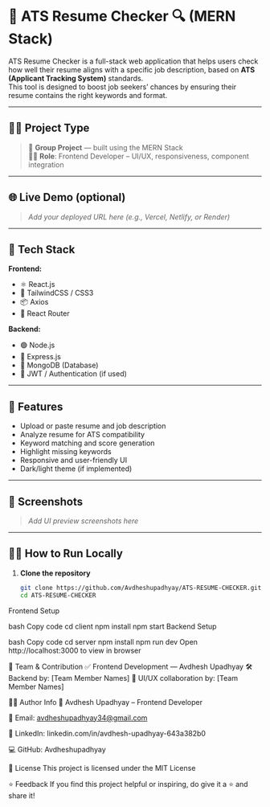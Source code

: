 # 📄 ATS Resume Checker 🔍 (MERN Stack)

ATS Resume Checker is a full-stack web application that helps users check how well their resume aligns with a specific job description, based on **ATS (Applicant Tracking System)** standards.  
This tool is designed to boost job seekers’ chances by ensuring their resume contains the right keywords and format.

---

## 👨‍💻 Project Type

> 🎯 **Group Project** — built using the MERN Stack  
> 🧑‍🎨 **Role**: Frontend Developer – UI/UX, responsiveness, component integration

---

## 🌐 Live Demo (optional)

> _Add your deployed URL here (e.g., Vercel, Netlify, or Render)_

---

## 🧰 Tech Stack

**Frontend:**  
- ⚛️ React.js  
- 🎨 TailwindCSS / CSS3  
- 📦 Axios  
- 🧩 React Router  

**Backend:**  
- 🟢 Node.js  
- 🚂 Express.js  
- 📄 MongoDB (Database)  
- 🔐 JWT / Authentication (if used)

---

## 🚀 Features

- Upload or paste resume and job description  
- Analyze resume for ATS compatibility  
- Keyword matching and score generation  
- Highlight missing keywords  
- Responsive and user-friendly UI  
- Dark/light theme (if implemented)

---

## 📸 Screenshots

> _Add UI preview screenshots here_

---

## 🧑‍💻 How to Run Locally

1. **Clone the repository**
   ```bash
   git clone https://github.com/Avdheshupadhyay/ATS-RESUME-CHECKER.git
   cd ATS-RESUME-CHECKER
Frontend Setup

bash
Copy code
cd client
npm install
npm start
Backend Setup

bash
Copy code
cd server
npm install
npm run dev
Open http://localhost:3000 to view in browser

🤝 Team & Contribution
✅ Frontend Development — Avdhesh Upadhyay
🛠️ Backend by: [Team Member Names]
🎯 UI/UX collaboration by: [Team Member Names]

🙋‍♂️ Author Info
👤 Avdhesh Upadhyay – Frontend Developer

📧 Email: avdheshupadhyay34@gmail.com

🔗 LinkedIn: linkedin.com/in/avdhesh-upadhyay-643a382b0

💻 GitHub: Avdheshupadhyay

📄 License
This project is licensed under the MIT License

⭐ Feedback
If you find this project helpful or inspiring, do give it a ⭐ and share it!
